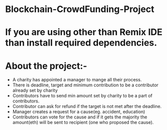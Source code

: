 # Blockchain-CrowdFunding-Project

# If you are using other than Remix IDE than install required dependencies.

# About the project:-
- A charity has appointed a manager to mange all their process.
- There is deadline, target and minimum contribution to be a contributor already set by charity
- Contributors have to send min amount set by charity to be a part of contributors.
- Contributor can ask for refund if the target is not met after the deadline.
- Manager creates a request for a cause(eg. accident, education)
- Contributors can vote for the cause and if it gets the majority the amount(eth) will be sent to recipient (one who proposed the cause).

